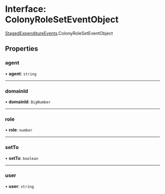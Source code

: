 # Interface: ColonyRoleSetEventObject

[StagedExpenditureEvents](../modules/StagedExpenditureEvents.md).ColonyRoleSetEventObject

## Properties

### agent

• **agent**: `string`

___

### domainId

• **domainId**: `BigNumber`

___

### role

• **role**: `number`

___

### setTo

• **setTo**: `boolean`

___

### user

• **user**: `string`
